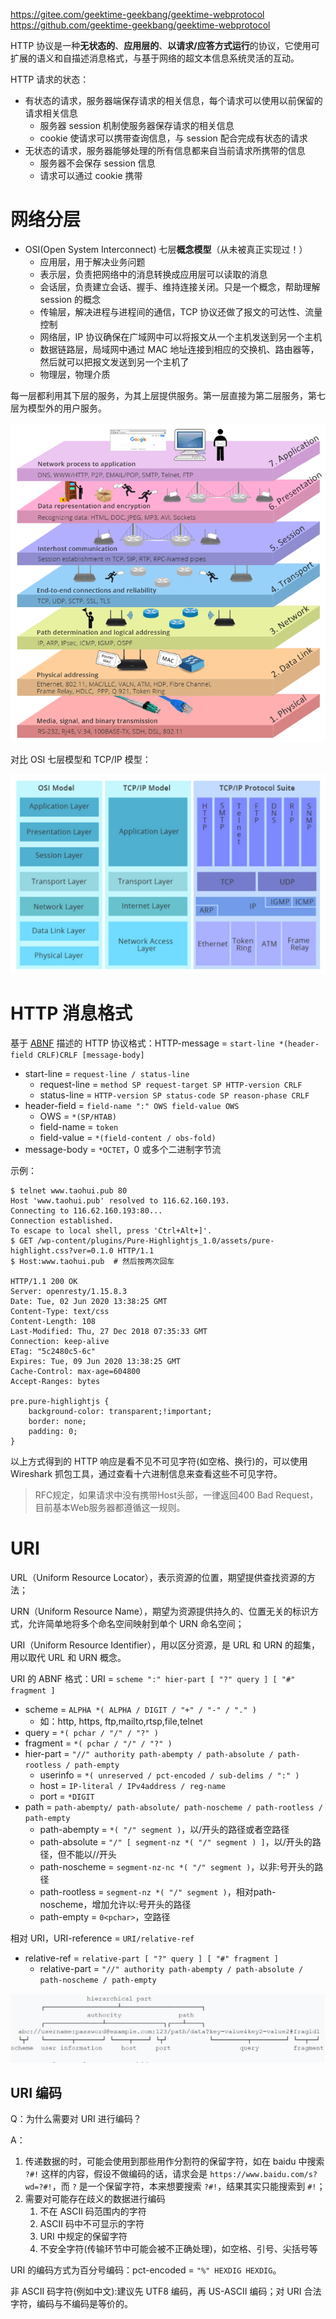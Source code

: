
https://gitee.com/geektime-geekbang/geektime-webprotocol
https://github.com/geektime-geekbang/geektime-webprotocol

HTTP 协议是一种**无状态的**、**应用层的**、**以请求/应答方式运行**的协议，它使用可扩展的语义和自描述消息格式，与基于网络的超文本信息系统灵活的互动。

HTTP 请求的状态：

- 有状态的请求，服务器端保存请求的相关信息，每个请求可以使用以前保留的请求相关信息
  - 服务器 session 机制使服务器保存请求的相关信息
  - cookie 使请求可以携带查询信息，与 session 配合完成有状态的请求
- 无状态的请求，服务器能够处理的所有信息都来自当前请求所携带的信息
  - 服务器不会保存 session 信息
  - 请求可以通过 cookie 携带

# 网络分层

- OSI(Open System Interconnect) 七层**概念模型**（从未被真正实现过！）
  - 应用层，用于解决业务问题
  - 表示层，负责把网络中的消息转换成应用层可以读取的消息
  - 会话层，负责建立会话、握手、维持连接关闭。只是一个概念，帮助理解 session 的概念
  - 传输层，解决进程与进程间的通信，TCP 协议还做了报文的可达性、流量控制
  - 网络层，IP 协议确保在广域网中可以将报文从一个主机发送到另一个主机
  - 数据链路层，局域网中通过 MAC 地址连接到相应的交换机、路由器等，然后就可以把报文发送到另一个主机了
  - 物理层，物理介质

每一层都利用其下层的服务，为其上层提供服务。第一层直接为第二层服务，第七层为模型外的用户服务。

![](../../images/osi.png)

对比 OSI 七层模型和 TCP/IP 模型：

![](../../images/osi-tcp_model.png)

# HTTP 消息格式

基于 [ABNF](https://www.ietf.org/rfc/rfc5234.txt) 描述的 HTTP 协议格式：HTTP-message = `start-line *(header-field CRLF)CRLF [message-body]`

- start-line = `request-line / status-line`
  - request-line = `method SP request-target SP HTTP-version CRLF`
  - status-line = `HTTP-version SP status-code SP reason-phase CRLF`
- header-field = `field-name ":" OWS field-value OWS`
  - OWS = `*(SP/HTAB)`
  - field-name = `token`
  - field-value = `*(field-content / obs-fold)`
- message-body = `*OCTET`，0 或多个二进制字节流

示例：

```shell
$ telnet www.taohui.pub 80
Host 'www.taohui.pub' resolved to 116.62.160.193.
Connecting to 116.62.160.193:80...
Connection established.
To escape to local shell, press 'Ctrl+Alt+]'.
$ GET /wp-content/plugins/Pure-Highlightjs_1.0/assets/pure-highlight.css?ver=0.1.0 HTTP/1.1
$ Host:www.taohui.pub  # 然后按两次回车

HTTP/1.1 200 OK
Server: openresty/1.15.8.3
Date: Tue, 02 Jun 2020 13:38:25 GMT
Content-Type: text/css
Content-Length: 108
Last-Modified: Thu, 27 Dec 2018 07:35:33 GMT
Connection: keep-alive
ETag: "5c2480c5-6c"
Expires: Tue, 09 Jun 2020 13:38:25 GMT
Cache-Control: max-age=604800
Accept-Ranges: bytes

pre.pure-highlightjs {
    background-color: transparent;!important;
    border: none;
    padding: 0;
}
```

以上方式得到的 HTTP 响应是看不见不可见字符(如空格、换行)的，可以使用 Wireshark 抓包工具，通过查看十六进制信息来查看这些不可见字符。

> RFC规定，如果请求中没有携带Host头部，一律返回400 Bad Request，目前基本Web服务器都遵循这一规则。

# URI

URL（Uniform Resource Locator），表示资源的位置，期望提供查找资源的方法；

URN（Uniform Resource Name），期望为资源提供持久的、位置无关的标识方式，允许简单地将多个命名空间映射到单个 URN 命名空间；

URI（Uniform Resource Identifier），用以区分资源，是 URL 和 URN 的超集，用以取代 URL 和 URN 概念。

URI 的 ABNF 格式：URI = `scheme ":" hier-part [ "?" query ] [ "#" fragment ]`

- scheme = `ALPHA *( ALPHA / DIGIT / "+" / "-" / "." )`
  - 如：http, https, ftp,mailto,rtsp,file,telnet
- query = `*( pchar / "/" / "?" )`
- fragment = `*( pchar / "/" / "?" )`
- hier-part = `"//" authority path-abempty / path-absolute / path-rootless / path-empty`
  - userinfo = `*( unreserved / pct-encoded / sub-delims / ":" )`
  - host = `IP-literal / IPv4address / reg-name`
  - port = `*DIGIT`
- path = `path-abempty/ path-absolute/ path-noscheme / path-rootless / path-empty`
  - path-abempty = `*( "/" segment )`，以/开头的路径或者空路径
  - path-absolute = `"/" [ segment-nz *( "/" segment ) ]`，以/开头的路径，但不能以//开头
  - path-noscheme = `segment-nz-nc *( "/" segment )`，以非:号开头的路径
  - path-rootless = `segment-nz *( "/" segment )`，相对path-noscheme，增加允许以:号开头的路径
  - path-empty = `0<pchar>`，空路径

相对 URI，URI-reference = `URI/relative-ref`

- relative-ref = `relative-part [ "?" query ] [ "#" fragment ]`
  - relative-part = `"//" authority path-abempty / path-absolute / path-noscheme / path-empty`

![URI 组成](../../images/URI_example.jpg)

## URI 编码

Q：为什么需要对 URI 进行编码？

A：

1. 传递数据的时，可能会使用到那些用作分割符的保留字符，如在 baidu 中搜索 `?#!` 这样的内容，假设不做编码的话，请求会是 `https://www.baidu.com/s?wd=?#!`，而 `?` 是一个保留字符，本来想要搜索 `?#!`，结果其实只能搜索到 `#!`；
2. 需要对可能存在歧义的数据进行编码
   1. 不在 ASCII 码范围内的字符
   2. ASCII 码中不可显示的字符
   3. URI 中规定的保留字符
   4. 不安全字符(传输环节中可能会被不正确处理)，如空格、引号、尖括号等

URI 的编码方式为百分号编码：pct-encoded = `"%" HEXDIG HEXDIG`。

非 ASCII 码字符(例如中文):建议先 UTF8 编码，再 US-ASCII 编码；对 URI 合法字符，编码与不编码是等价的。
